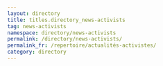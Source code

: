```yaml
---
layout: directory
title: titles.directory_news-activists
tag: news-activists
namespace: directory/news-activists
permalink: /directory/news-activists/
permalink_fr: /repertoire/actualités-activistes/
category: directory
---
```


